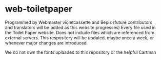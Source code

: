 # web-toiletpaper

Programmed by Webmaster violetcassette and Bepis (future contributors and translators will be added as this website progresses)
Every file used in the Toilet Paper website. Does not include files which are referenced from external servers.
This respository will be updated, maybe once a week, or whenever major changes are introduced.

We do not own the fonts uploaded to this repository or the helpful Cartman
